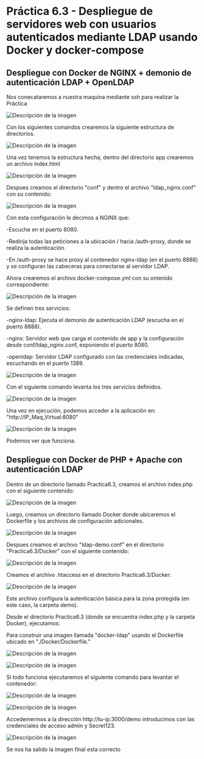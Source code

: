 # **Práctica 6.3 - Despliegue de servidores web con usuarios autenticados mediante LDAP usando Docker y docker-compose**

## Despliegue con Docker de NGINX + demonio de autenticación LDAP + OpenLDAP

Nos conecataremos a nuestra maquina mediante ssh para realizar la Práctica

![Descripción de la imagen](images/335.png)
 
Con los siguientes comandos crearemos la siguiente estructura de directorios.

![Descripción de la imagen](images/336.png)

Una vez tenemos la estructura hecha, dentro del directorio app crearemos un archivo index.html

![Descripción de la imagen](images/337.png)

Despues creamos el directorio "conf" y dentro el archivo "ldap_nginx.conf" con su contenido:

![Descripción de la imagen](images/338.png)

Con esta configuración le decimos a NGINX que:

-Escuche en el puerto 8080.

-Redirija todas las peticiones a la ubicación / hacia /auth-proxy, donde se realiza la autenticación.

-En /auth-proxy se hace proxy al contenedor nginx-ldap (en el puerto 8888) y se configuran las cabeceras para conectarse al servidor LDAP.

Ahora crearemos el archivo docker-compose.yml con su ontenido correspondiente:

![Descripción de la imagen](images/338.png)

Se definen tres servicios:

-nginx-ldap: Ejecuta el demonio de autenticación LDAP (escucha en el puerto 8888).

-nginx: Servidor web que carga el contenido de app y la configuración desde conf/ldap_nginx.conf, exponiendo el puerto 8080.

-openldap: Servidor LDAP configurado con las credenciales indicadas, escuchando en el puerto 1389.

![Descripción de la imagen](images/339.png)

Con el siguiente comando levanta los tres servicios definidos.

![Descripción de la imagen](images/340.png)

Una vez en ejecución, podemos acceder a la aplicación en:
"http://IP_Maq_Virtual:8080"

![Descripción de la imagen](images/341.png)

Podemos ver que funciona.

## Despliegue con Docker de PHP + Apache con autenticación LDAP

Dentro de un directorio llamado Practica6.3, creamos el archivo index.php con el siguiente contenido:

![Descripción de la imagen](images/342.png)

Luego, creamos un directorio llamado Docker donde ubicaremos el Dockerfile y los archivos de configuración adicionales.

![Descripción de la imagen](images/343.png)

Despues creamos el archivo "ldap-demo.conf" en el directorio "Practica6.3/Docker" con el siguiente contenido:

![Descripción de la imagen](images/344.png)

Creamos el archivo .htaccess en el directorio Practica6.3/Docker:

![Descripción de la imagen](images/345.png)

Este archivo configura la autenticación básica para la zona protegida (en este caso, la carpeta demo).

Desde el directorio Practica6.3 (donde se encuentra index.php y la carpeta Docker), ejecutamos:


Para construir una imagen llamada "docker-ldap" usando el Dockerfile ubicado en "./Docker/Dockerfile."

![Descripción de la imagen](images/346.png)

![Descripción de la imagen](images/347.png)

Si todo funciona ejecutaremos el siguiente comando para levantar el contenedor:

![Descripción de la imagen](images/3475.png)

![Descripción de la imagen](images/348.png)

Accedemermos a la dirección http://tu-ip:3000/demo introducimos con las credenciales de acceso admin y Secret123.

![Descripción de la imagen](images/349.png)

Se nos ha salido la imagen final esta correcto

